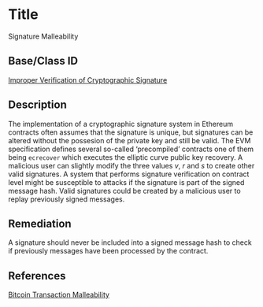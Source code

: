 # Title
Signature Malleability

## Base/Class ID
[Improper Verification of Cryptographic Signature](https://cwe.mitre.org/data/definitions/347.html)

## Description

The implementation of a cryptographic signature system in Ethereum contracts often assumes that the signature is unique, but signatures can be altered without the possesion of the private key and still be valid. The EVM specification defines several so-called ‘precompiled’ contracts one of them being `ecrecover` which executes the elliptic curve public key recovery. A malicious user can slightly modify the three values _v_, _r_ and _s_ to create other valid signatures. A system that performs signature verification on contract level might be susceptible to attacks if the signature is part of the signed message hash. Valid signatures could be created by a malicious user to replay previously signed messages.  

## Remediation

A signature should never be included into a signed message hash to check if previously messages have been processed by the contract. 

## References
[Bitcoin Transaction Malleability](https://eklitzke.org/bitcoin-transaction-malleability)
